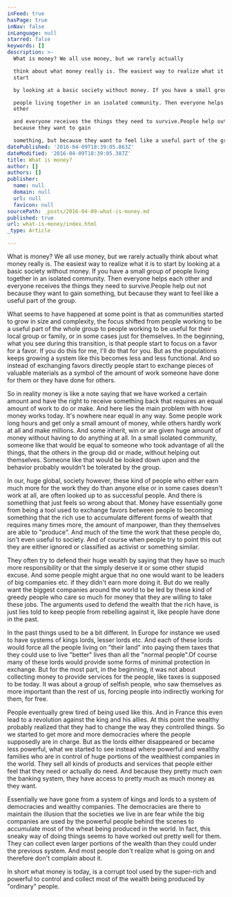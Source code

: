 ```yaml
---
inFeed: true
hasPage: true
inNav: false
inLanguage: null
starred: false
keywords: []
description: >-
  What is money? We all use money, but we rarely actually

  think about what money really is. The easiest way to realize what it is to
  start

  by looking at a basic society without money. If you have a small group of

  people living together in an isolated community. Then everyone helps each
  other

  and everyone receives the things they need to survive.People help out not
  because they want to gain

  something, but because they want to feel like a useful part of the group.
datePublished: '2016-04-09T18:39:05.863Z'
dateModified: '2016-04-09T18:39:05.387Z'
title: What is money?
author: []
authors: []
publisher:
  name: null
  domain: null
  url: null
  favicon: null
sourcePath: _posts/2016-04-09-what-is-money.md
published: true
url: what-is-money/index.html
_type: Article

---
```

What is money? We all use money, but we rarely actually
think about what money really is. The easiest way to realize what it is to start
by looking at a basic society without money. If you have a small group of
people living together in an isolated community. Then everyone helps each other
and everyone receives the things they need to survive.People help out not because they want to gain
something, but because they want to feel like a useful part of the group.

What seems to have happened at some point is that as communities
started to grow in size and complexity, the focus shifted from people working
to be a useful part of the whole group to people working to be useful for their
local group or family, or in some cases just for themselves. In the beginning,
what you see during this transition, is that people start to focus on a favor
for a favor. If you do this for me, I'll do that for you. But as the
populations keeps growing a system like this becomes less and less functional.
And so instead of exchanging favors directly people start to exchange pieces of
valuable materials as a symbol of the amount of work someone have done for them
or they have done for others. 

So in reality money is like a note saying that we have
worked a certain amount and have the right to receive something back that
requires an equal amount of work to do or make. And here lies the main problem
with how money works today. It's nowhere near equal in any way. Some people
work long hours and get only a small amount of money, while others hardly work
at all and make millions. And some inherit, win or are given huge amount of
money without having to do anything at all. In a small isolated community,
someone like that would be equal to someone who took advantage of all the
things, that the others in the group did or made, without helping out
themselves. Someone like that would be looked down upon and the behavior
probably wouldn't be tolerated by the group.

In our, huge global, society however, these kind of people
who either earn much more for the work they do than anyone else or in some
cases doesn't work at all, are often looked up to as successful people. And
there is something that just feels so wrong about that. Money have essentially
gone from being a tool used to exchange favors between people to becoming
something that the rich use to accumulate different forms of wealth that
requires many times more, the amount of manpower, than they themselves are able
to "produce". And much of the time the work that these people do, isn't even
useful to society. And of course when people try to point this out they are
either ignored or classified as activist or something similar.

They often try to defend their huge wealth by saying that
they have so much more responsibility or that the simply deserve it or some
other stupid excuse. And some people might argue that no one would want to be leaders
of big companies etc. if they didn't earn more doing it. But do we really want
the biggest companies around the world to be led by these kind of greedy people
who care so much for money that they are willing to take these jobs. The arguments
used to defend the wealth that the rich have, is just lies told to keep people
from rebelling against it, like people have done in the past.

In the past things used to be a bit different. In Europe for
instance we used to have systems of kings lords, lesser lords etc. And each of
these lords would force all the people living on "their land" into paying them
taxes that they could use to live "better" lives than all the "normal
people".Of course many of these lords
would provide some forms of minimal protection in exchange. But for the most
part, in the beginning, it was not about collecting money to provide services
for the people, like taxes is supposed to be today. It was about a group of
selfish people, who saw themselves as more important than the rest of us,
forcing people into indirectly working for them, for free.

People eventually grew tired of being used like this. And in
France this even lead to a revolution against the king and his allies. At this
point the wealthy probably realized that they had to change the way they
controlled things. So we started to get more and more democracies where the
people supposedly are in charge. But as the lords either disappeared or became
less powerful, what we started to see instead where powerful and wealthy
families who are in control of huge portions of the wealthiest companies in the
world. They sell all kinds of products and services that people either feel
that they need or actually do need. And because they pretty much own the
banking system, they have access to pretty much as much money as they want. 

Essentially we have gone from a system of kings and lords to
a system of democracies and wealthy companies. The democracies are there to
maintain the illusion that the societies we live in are fear while the big
companies are used by the powerful people behind the scenes to accumulate most
of the wheat being produced in the world. In fact, this sneaky way of doing
things seems to have worked out pretty well for them. They can collect even
larger portions of the wealth than they could under the previous system. And
most people don't realize what is going on and therefore don't complain about
it.

In short what money is today, is a corrupt tool used by the super-rich
and powerful to control and collect most of the wealth being produced by
"ordinary" people.